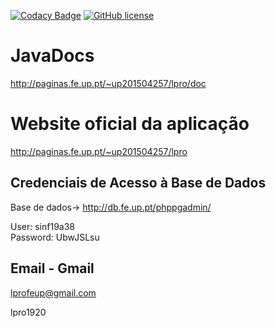 [![Codacy Badge](https://api.codacy.com/project/badge/Grade/dac159b8b5fa4824b80a0cd3984779be)](https://www.codacy.com/manual/Fabio-Morais/Warehouse-Manager?utm_source=github.com&amp;utm_medium=referral&amp;utm_content=Fabio-Morais/Warehouse-Manager&amp;utm_campaign=Badge_Grade)
[![GitHub license](https://img.shields.io/badge/license-MIT-blue.svg)](https://github.com/DiogoBranda/WareHouse-Managemente/blob/main/LICENSE)
# JavaDocs

http://paginas.fe.up.pt/~up201504257/lpro/doc

# Website oficial da aplicação

http://paginas.fe.up.pt/~up201504257/lpro


## Credenciais de Acesso à Base de Dados
Base de dados-> http://db.fe.up.pt/phppgadmin/
<br>

User: sinf19a38<br>
Password: UbwJSLsu

## Email - Gmail

lprofeup@gmail.com

lpro1920
